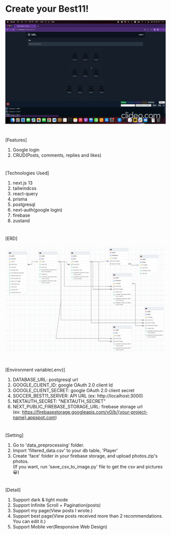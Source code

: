 # Create your Best11!
![screensh](./readme_img/about.gif)
#
[Features]
1. Google login
2. CRUD(Posts, comments, replies and likes)
#
[Technologies Used]
1. next.js 13
2. tailwindcss
3. react-query
4. prisma
5. postgresql
6. next-auth(google login)
7. firebase
8. zustand
#
[ERD]

![screensh](./readme_img/erd.png)
#
[Environment variable(.env)]

1. DATABASE_URL: postgresql url  
2. GOOGLE_CLIENT_ID: google OAuth 2.0 client Id  
3. GOOGLE_CLIENT_SECRET: google OAuth 2.0 client secret  
4. SOCCER_BEST11_SERVER: API URL (ex: http://localhost:3000)  
5. NEXTAUTH_SECRET: "NEXTAUTH_SECRET"
6. NEXT_PUBLIC_FIREBASE_STORAGE_URL: firebase storage url  
(ex: https://firebasestorage.googleapis.com/v0/b/{your-project-name}.appspot.com)
#
[Setting]  
1. Go to 'data_preprocessing' folder.
2. Import 'filtered_data.csv' to your db table, 'Player'
3. Create 'face' folder in your firebase storage, and upload photos.zip's photos.  
(If you want, run 'save_csv_to_image.py' file to get the csv and pictures 😀)
#
[Detail]
1. Support dark & light mode  
2. Support Infinite Scroll + Pagination(posts)  
3. Support my page(View posts I wrote.)
4. Support best page(View posts received more than 2 recommendations. You can edit it.)  
4. Support Mobile ver(Responsive Web Design)  